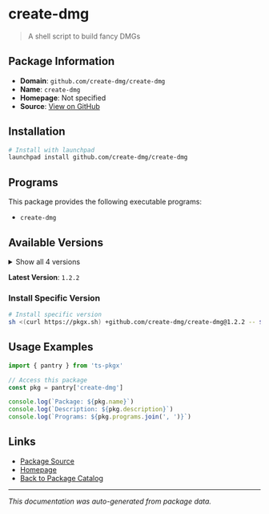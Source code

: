 # create-dmg

> A shell script to build fancy DMGs

## Package Information

- **Domain**: `github.com/create-dmg/create-dmg`
- **Name**: `create-dmg`
- **Homepage**: Not specified
- **Source**: [View on GitHub](https://github.com/pkgxdev/pantry/tree/main/projects/github.com/create-dmg/create-dmg/package.yml)

## Installation

```bash
# Install with launchpad
launchpad install github.com/create-dmg/create-dmg
```

## Programs

This package provides the following executable programs:

- `create-dmg`

## Available Versions

<details>
<summary>Show all 4 versions</summary>

- `1.2.2`, `1.2.1`, `1.2.0`, `1.1.0`

</details>

**Latest Version**: `1.2.2`

### Install Specific Version

```bash
# Install specific version
sh <(curl https://pkgx.sh) +github.com/create-dmg/create-dmg@1.2.2 -- $SHELL -i
```

## Usage Examples

```typescript
import { pantry } from 'ts-pkgx'

// Access this package
const pkg = pantry['create-dmg']

console.log(`Package: ${pkg.name}`)
console.log(`Description: ${pkg.description}`)
console.log(`Programs: ${pkg.programs.join(', ')}`)
```

## Links

- [Package Source](https://github.com/pkgxdev/pantry/tree/main/projects/github.com/create-dmg/create-dmg/package.yml)
- [Homepage](#)
- [Back to Package Catalog](../../../package-catalog.md)

---

*This documentation was auto-generated from package data.*
